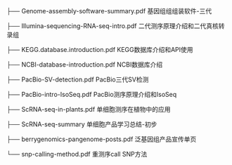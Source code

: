 ├── Genome-assembly-software-summary.pdf	基因组组组装软件-三代

├── Illumina-sequencing-RNA-seq-intro.pdf	二代测序原理介绍和二代真核转录组

├── KEGG.database.introduction.pdf			KEGG数据库介绍和API使用

├── NCBI-database-introduction.pdf			NCBI数据库介绍

├── PacBio-SV-detection.pdf					PacBio三代SV检测

├── PacBio-intro-IsoSeq.pdf					PacBio测序原理介绍和IsoSeq

├── ScRNA-seq-in-plants.pdf					单细胞测序在植物中的应用

├── ScRNA-seq-summary						单细胞产品学习总结-初步

├── berrygenomics-pangenome-posts.pdf		泛基因组产品宣传单页

└── snp-calling-method.pdf					重测序call SNP方法
